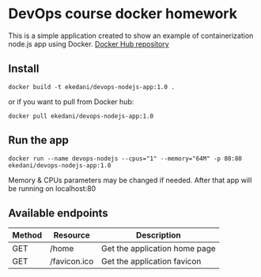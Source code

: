 # DevOps course docker homework

This is a simple application created to show an example of containerization node.js app using Docker. [Docker Hub repository](https://hub.docker.com/repository/docker/ekedani/devops-nodejs-app)

## Install
    docker build -t ekedani/devops-nodejs-app:1.0 .

or if you want to pull from Docker hub:

    docker pull ekedani/devops-nodejs-app:1.0
    
## Run the app
    docker run --name devops-nodejs --cpus="1" --memory="64M" -p 80:80 ekedani/devops-nodejs-app:1.0
Memory & CPUs parameters may be changed if needed. After that app will be running on localhost:80
    
## Available endpoints
| Method | Resource     | Description                   | 
|--------|--------------|-------------------------------|
| GET    | /home        | Get the application home page |
| GET    | /favicon.ico | Get the application favicon   |

